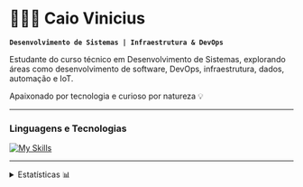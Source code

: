 # 🧑🏾‍💻 Caio Vinicius

**`Desenvolvimento de Sistemas | Infraestrutura & DevOps`**

Estudante do curso técnico em Desenvolvimento de Sistemas, explorando áreas como desenvolvimento de software, DevOps, infraestrutura, dados, automação e IoT.  

Apaixonado por tecnologia e curioso por natureza 💡

---


### Linguagens e Tecnologias

[![My Skills](https://skillicons.dev/icons?i=java,php,python,js,html,css,mysql,linux,docker,kubernetes,git)](https://skillicons.dev)

---

<details>
  <summary>Estatísticas 📊</summary>
  
<p>
  <img 
    align="left" 
    alt="GitHub Stats" 
    height="200" 
    style="padding-right: 10px;" 
    src="https://github-readme-stats.vercel.app/api?username=caioairesd&show_icons=true&theme=dark&include_all_commits=true&locale=pt-br" 
  />

<img 
    align="left" 
    alt="GitHub Stats" 
    height="120" 
    style="padding-right: 20px;" 
    src="https://github-readme-stats.vercel.app/api/top-langs/?username=caioairesd&theme=dark&layout=compact&custom_title=Tecnologias&langs_count=10" 
  />
</details>

